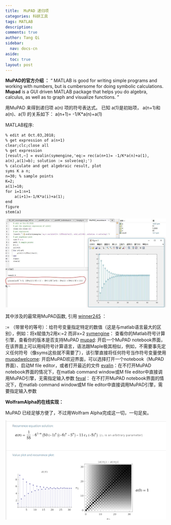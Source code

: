 ```yaml
---
title:  MuPAD 递归项
categories: 科研工具
tags: MATLAB
description: 
comments: true
author: Tang Qi
sidebar:
  nav: docs-cn
aside:
  toc: true
layout: post
---
```






**MuPAD的官方介绍 ：**
“ MATLAB is good for writing simple programs and working with numbers, but is cumbersome for doing symbolic calculations. **Mupad** is a GUI driven MATLAB package that helps you do algebra, calculus, as well as to graph and visualize functions. ”

<!--more-->

用MuPAD 来得到递归项 a(n) 项的符号表达式。 已知 a(1)是初始项， a(n+1)和a(n)、a(1) 的关系如下：
a(n+1)= -1/K*a(n)+a(1)

MATLAB程序:

```
% edit at Oct.03,2018;
% get expression of a(n+1)
clear;clc;close all
% get expression
[result,~] = evalin(symengine,'eq:= rec(a(n+1)= -1/K*a(n)+a(1), a(n),a(1)=b); solution := solve(eq);')
% calculate and get algebraic result, plot 
syms K a n;
n=30; % sample points
K=2;
a(1)=10;
for i=1:n+1
    a(i+1)=-1/K*a(i)+a(1);
end
figure
stem(a)
```

![Mupad](https://github.com/iqgnat/iqgnat.github.io/raw/master/assets/images/2019-05-16-MuPad_MATLAB/01.jpg)



其中涉及的最常用MuPAD函数, 引用 [winner245](https://www.ilovematlab.cn/home.php?mod=space&uid=161646&s_tid=ReputationProfileLink) ：

:= （带冒号的等号）：给符号变量指定特定的数值（这是与matlab语言最大的区别），例如：将x赋值为2用x:=2 而非x=2
[symengine](http://www.mathworks.com/help/symbolic/symengine.html?searchHighlight=symengine)： 查看你的Matlab符号计算引擎，查看你的版本是否支持MuPAD
[mupad](http://www.mathworks.com/help/symbolic/mupad.html?searchHighlight=mupad): 开启一个MuPAD notebook界面，在该界面上可以用纯符号计算语言，语法跟Maple极其相似，例如，不需要事先定义任何符号（像syms这些就不需要了），该引擎直接将任何符号当作符号变量使用
[mupadwelcome](http://www.mathworks.com/help/symbolic/mupadwelcome.html): 开启MuPAD欢迎界面，可以选择打开一个notebook（MuPAD界面）、启动M file editor，或者打开最近的文件
[evalin](http://www.mathworks.com/help/symbolic/evalin.html?searchHighlight=evalin)：在不打开MuPAD notebook界面的情况下，在matlab command window或M file editor中直接调用MuPAD引擎，无需指定输入参数
[feval](http://www.mathworks.com/help/symbolic/feval.html?searchHighlight=feval)： 在不打开MuPAD notebook界面的情况下，在matlab command window或M file editor中直接调用MuPAD引擎，需要指定输入参数

**WolframAlpha的在线实现：**

MuPAD 已经足够方便了，不过用Wolfram Alpha完成这一切，一句足矣。

![WOLFRAM](https://github.com/iqgnat/iqgnat.github.io/raw/master/assets/images/2019-05-16-MuPad_MATLAB/02.png)